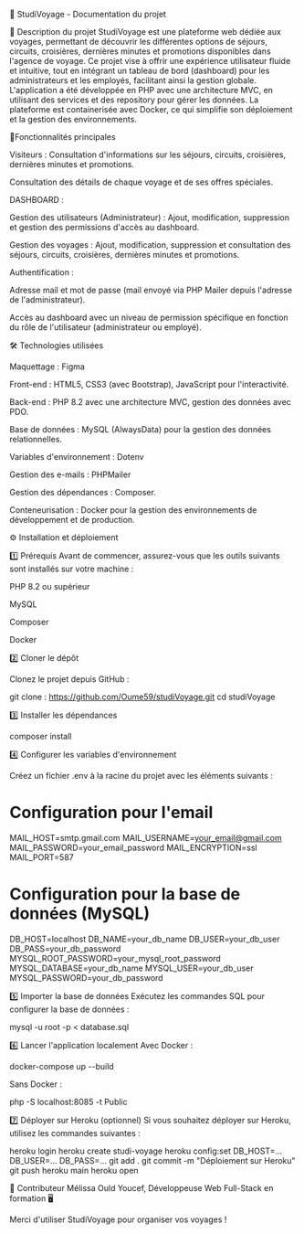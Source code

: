 🌴 StudiVoyage - Documentation du projet

🌱 Description du projet
StudiVoyage est une plateforme web dédiée aux voyages, permettant de découvrir les différentes options de séjours, circuits, croisières, dernières minutes et promotions disponibles dans l'agence de voyage. Ce projet vise à offrir une expérience utilisateur fluide et intuitive, tout en intégrant un tableau de bord (dashboard) pour les administrateurs et les employés, facilitant ainsi la gestion globale.
L'application a été développée en PHP avec une architecture MVC, en utilisant des services et des repository pour gérer les données. La plateforme est containerisée avec Docker, ce qui simplifie son déploiement et la gestion des environnements.

 🎯Fonctionnalités principales

Visiteurs : Consultation d'informations sur les séjours, circuits, croisières, dernières minutes et promotions.

Consultation des détails de chaque voyage et de ses offres spéciales.

DASHBOARD :

Gestion des utilisateurs (Administrateur) : Ajout, modification, suppression et gestion des permissions d'accès au dashboard.

Gestion des voyages : Ajout, modification, suppression et consultation des séjours, circuits, croisières, dernières minutes et promotions.

Authentification :

Adresse mail et mot de passe (mail envoyé via PHP Mailer depuis l'adresse de l'administrateur).

Accès au dashboard avec un niveau de permission spécifique en fonction du rôle de l'utilisateur (administrateur ou employé).

🛠️ Technologies utilisées

Maquettage : Figma

Front-end : HTML5, CSS3 (avec Bootstrap), JavaScript pour l'interactivité.

Back-end : PHP 8.2 avec une architecture MVC, gestion des données avec PDO.

Base de données : MySQL (AlwaysData) pour la gestion des données relationnelles.

Variables d'environnement : Dotenv

Gestion des e-mails : PHPMailer

Gestion des dépendances : Composer.

Conteneurisation : Docker pour la gestion des environnements de développement et de production.


⚙️ Installation et déploiement

1️⃣ Prérequis
Avant de commencer, assurez-vous que les outils suivants sont installés sur votre machine :

PHP 8.2 ou supérieur

MySQL

Composer

Docker

2️⃣ Cloner le dépôt

Clonez le projet depuis GitHub :

git clone : https://github.com/Oume59/studiVoyage.git
cd studiVoyage

3️⃣ Installer les dépendances

composer install

4️⃣ Configurer les variables d'environnement

Créez un fichier .env à la racine du projet avec les éléments suivants :

# Configuration pour l'email
MAIL_HOST=smtp.gmail.com
MAIL_USERNAME=your_email@gmail.com
MAIL_PASSWORD=your_email_password
MAIL_ENCRYPTION=ssl
MAIL_PORT=587

# Configuration pour la base de données (MySQL)
DB_HOST=localhost
DB_NAME=your_db_name
DB_USER=your_db_user
DB_PASS=your_db_password
MYSQL_ROOT_PASSWORD=your_mysql_root_password
MYSQL_DATABASE=your_db_name
MYSQL_USER=your_db_user
MYSQL_PASSWORD=your_db_password

5️⃣ Importer la base de données
Exécutez les commandes SQL pour configurer la base de données :

mysql -u root -p < database.sql

6️⃣ Lancer l'application localement
Avec Docker :

docker-compose up --build

Sans Docker :

php -S localhost:8085 -t Public

7️⃣ Déployer sur Heroku (optionnel)
Si vous souhaitez déployer sur Heroku, utilisez les commandes suivantes :

heroku login
heroku create studi-voyage
heroku config:set DB_HOST=... DB_USER=... DB_PASS=...
git add .
git commit -m "Déploiement sur Heroku"
git push heroku main
heroku open

👥 Contributeur
Mélissa Ould Youcef, Développeuse Web Full-Stack en formation 🖥️

Merci d'utiliser StudiVoyage pour organiser vos voyages !

